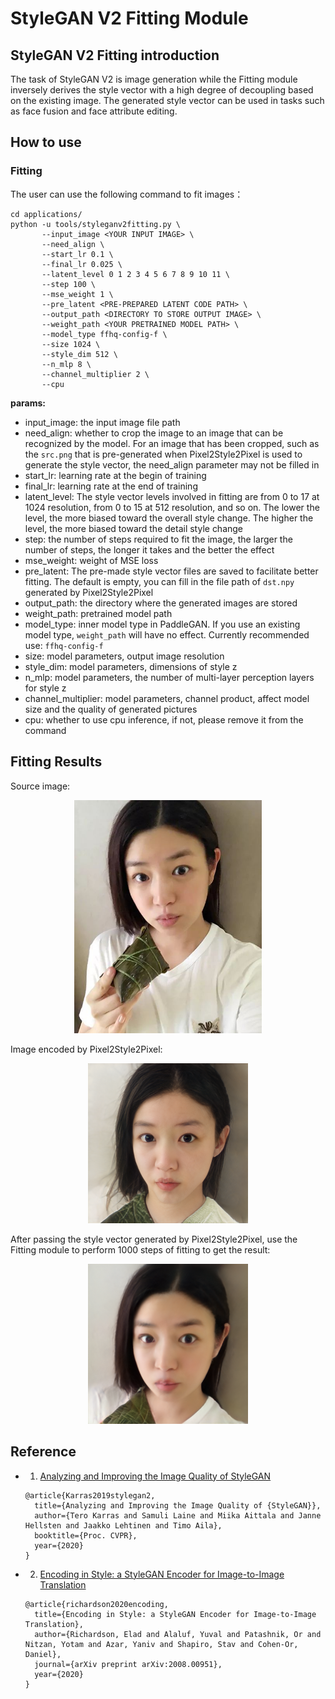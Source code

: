# StyleGAN V2 Fitting Module

## StyleGAN V2 Fitting introduction

The task of StyleGAN V2 is image generation while the Fitting module inversely derives the style vector with a high degree of decoupling based on the existing image. The generated style vector can be used in tasks such as face fusion and face attribute editing.

## How to use

### Fitting

The user can use the following command to fit images：

```
cd applications/
python -u tools/styleganv2fitting.py \
       --input_image <YOUR INPUT IMAGE> \
       --need_align \
       --start_lr 0.1 \
       --final_lr 0.025 \
       --latent_level 0 1 2 3 4 5 6 7 8 9 10 11 \
       --step 100 \
       --mse_weight 1 \
       --pre_latent <PRE-PREPARED LATENT CODE PATH> \
       --output_path <DIRECTORY TO STORE OUTPUT IMAGE> \
       --weight_path <YOUR PRETRAINED MODEL PATH> \
       --model_type ffhq-config-f \
       --size 1024 \
       --style_dim 512 \
       --n_mlp 8 \
       --channel_multiplier 2 \
       --cpu
```

**params:**
- input_image: the input image file path
- need_align: whether to crop the image to an image that can be recognized by the model. For an image that has been cropped, such as the `src.png` that is pre-generated when Pixel2Style2Pixel is used to generate the style vector, the need_align parameter may not be filled in
- start_lr: learning rate at the begin of training
- final_lr: learning rate at the end of training
- latent_level: The style vector levels involved in fitting are from 0 to 17 at 1024 resolution, from 0 to 15 at 512 resolution, and so on. The lower the level, the more biased toward the overall style change. The higher the level, the more biased toward the detail style change
- step: the number of steps required to fit the image, the larger the number of steps, the longer it takes and the better the effect
- mse_weight: weight of MSE loss
- pre_latent: The pre-made style vector files are saved to facilitate better fitting. The default is empty, you can fill in the file path of `dst.npy` generated by Pixel2Style2Pixel
- output_path: the directory where the generated images are stored
- weight_path: pretrained model path
- model_type: inner model type in PaddleGAN. If you use an existing model type, `weight_path` will have no effect.
  Currently recommended use: `ffhq-config-f`
- size: model parameters, output image resolution
- style_dim: model parameters, dimensions of style z
- n_mlp: model parameters, the number of multi-layer perception layers for style z
- channel_multiplier: model parameters, channel product, affect model size and the quality of generated pictures
- cpu: whether to use cpu inference, if not, please remove it from the command

## Fitting Results

Source image:

<div align="center">
    <img src="../../imgs/pSp-input.jpg" width="300"/>
</div>

Image encoded by Pixel2Style2Pixel:

<div align="center">
    <img src="../../imgs/pSp-inversion.png" width="256"/>
</div>

After passing the style vector generated by Pixel2Style2Pixel, use the Fitting module to perform 1000 steps of fitting to get the result:

<div align="center">
    <img src="../../imgs/stylegan2fitting-sample.png" width="256"/>
</div>

## Reference

- 1. [Analyzing and Improving the Image Quality of StyleGAN](https://arxiv.org/abs/1912.04958)

  ```
  @article{Karras2019stylegan2,
    title={Analyzing and Improving the Image Quality of {StyleGAN}},
    author={Tero Karras and Samuli Laine and Miika Aittala and Janne Hellsten and Jaakko Lehtinen and Timo Aila},
    booktitle={Proc. CVPR},
    year={2020}
  }
  ```
- 2. [Encoding in Style: a StyleGAN Encoder for Image-to-Image Translation](hhttps://arxiv.org/abs/2008.00951)

  ```
  @article{richardson2020encoding,
    title={Encoding in Style: a StyleGAN Encoder for Image-to-Image Translation},
    author={Richardson, Elad and Alaluf, Yuval and Patashnik, Or and Nitzan, Yotam and Azar, Yaniv and Shapiro, Stav and Cohen-Or, Daniel},
    journal={arXiv preprint arXiv:2008.00951},
    year={2020}
  }
  ```
